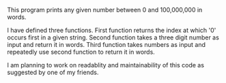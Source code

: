 This program prints any given number between 0 and 100,000,000  in words.

I have defined three functions. First function returns the index at which '0' occurs first in a given string. Second function takes a three digit number as input and return it in words. Third function takes numbers as input and repeatedly use second function to return it in words.

I am planning to work on readablity and maintainability of this code as suggested by one of my friends.
